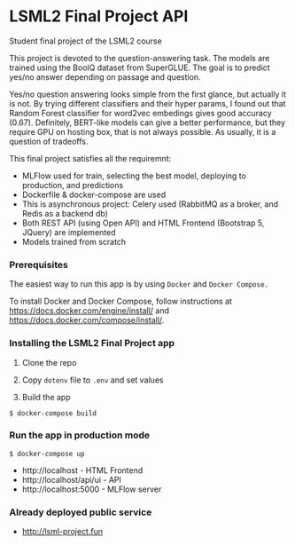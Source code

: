 # LSML2 Final Project API

Student final project of the LSML2 course

This project is devoted to the question-answering task. The models are trained using the BoolQ dataset from SuperGLUE. The goal is to predict yes/no answer depending on passage and question. 

Yes/no question answering looks simple from the first glance, but actually it is not. By trying different classifiers and their hyper params, I found out that Random Forest classifier for word2vec embedings gives good accuracy (0.67).
Definitely, BERT-like models can give a better performance, but they require GPU on hosting box, that is not always possible. As usually, it is a question of tradeoffs.

This final project satisfies all the requiremnt:

- MLFlow used for train, selecting the best model, deploying to production, and predictions
- Dockerfile & docker-compose are used
- This is asynchronous project: Celery used (RabbitMQ as a broker, and Redis as a backend db)
- Both REST API (using Open API) and HTML Frontend (Bootstrap 5, JQuery) are implemented
- Models trained from scratch

### Prerequisites

The easiest way to run this app is by using `Docker` and `Docker Compose.`

To install Docker and Docker Compose, follow instructions at https://docs.docker.com/engine/install/
and https://docs.docker.com/compose/install/.


### Installing the LSML2 Final Project app

1. Clone the repo

2. Copy `dotenv` file to `.env` and set values

3. Build the app

```
$ docker-compose build
```


### Run the app in production mode

```
$ docker-compose up
```

- http://localhost - HTML Frontend
- http://localhost/api/ui - API
- http://localhost:5000 - MLFlow server


### Already deployed public service

- http://lsml-project.fun

